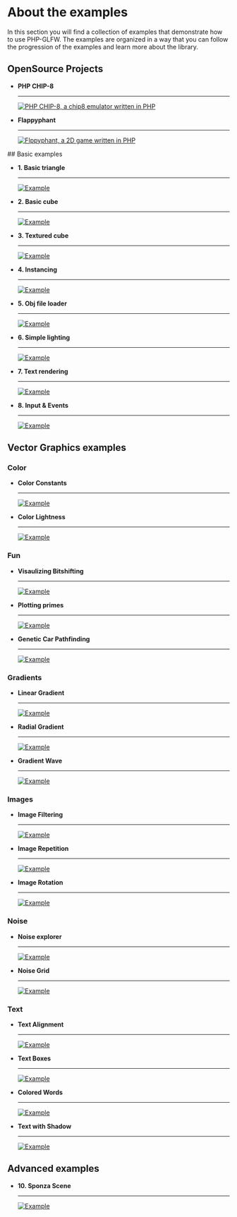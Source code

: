# About the examples

In this section you will find a collection of examples that demonstrate how to use PHP-GLFW. The examples are organized in a way that you can follow the progression of the examples and learn more about the library.


## OpenSource Projects

<div class="grid cards" markdown>

-   __PHP CHIP-8__

    ---

    [![PHP CHIP-8, a chip8 emulator written in PHP](./../docs-assets/visu/games/php-chip8/php-chip8.gif)]([./opengl/10-sponza.md](https://github.com/mario-deluna/php-chip8))

-   __Flappyphant__

    ---

    [![Flppyphant, a 2D game written in PHP](./../docs-assets/visu/games/flappyphpant/gameplay.gif)](https://github.com/phpgl/flappyphpant)

</div>

## Basic examples

<div class="grid cards" markdown>

-   __1. Basic triangle__

    ---

    [![Example](./../docs-assets/php-glfw/examples/01-triangle.png)](./opengl/01-tirangle.md)

-   __2. Basic cube__

    ---

    [![Example](./../docs-assets/php-glfw/examples/02-cube.png)](./opengl/02-3d-cube.md)

-   __3. Textured cube__

    ---

    [![Example](./../docs-assets/php-glfw/examples/03-textured-cube.png)](./opengl/03-textured-cube.md)

-   __4. Instancing__

    ---

    [![Example](./../docs-assets/php-glfw/examples/04-instancing.png)](./opengl/04-instacing.md)

-  __5. Obj file loader__

    ---

    [![Example](./../docs-assets/php-glfw/examples/05-obj-loading.png)](./opengl/05-object-file-loading.md)    

- __6. Simple lighting__

    ---

    [![Example](./../docs-assets/php-glfw/examples/06-basic-light.png)](./opengl/06-basic-lighting.md)

- __7. Text rendering__

    ---

    [![Example](./../docs-assets/php-glfw/examples/07-text-rendering.png)](./opengl/07-text-rendering.md)

- __8. Input & Events__

    ---

    [![Example](./../docs-assets/php-glfw/examples/08-input-and-events.png)](./opengl/08-input-and-events.md)
</div>


## Vector Graphics examples

<!-- VGEXAMPLES BEGIN -->
### Color

<div class="grid cards" markdown>

-   __Color Constants__

    ---

    [![Example](./../../docs-assets/php-glfw/examples/vg/color_constants_thumb.png)](./vector-graphics/color_constants.md)

-   __Color Lightness__

    ---

    [![Example](./../../docs-assets/php-glfw/examples/vg/color_lightness_thumb.png)](./vector-graphics/color_lightness.md)

</div>

### Fun

<div class="grid cards" markdown>

-   __Visaulizing Bitshifting__

    ---

    [![Example](./../../docs-assets/php-glfw/examples/vg/fun_bitshifting_thumb.png)](./vector-graphics/fun_bitshifting.md)

-   __Plotting primes__

    ---

    [![Example](./../../docs-assets/php-glfw/examples/vg/fun_primes_1_full_thumb.png)](./vector-graphics/fun_primes_1_full.md)

-   __Genetic Car Pathfinding__

    ---

    [![Example](./../../docs-assets/php-glfw/examples/vg/ml_genetic_cars_thumb.png)](./vector-graphics/ml_genetic_cars.md)

</div>

### Gradients

<div class="grid cards" markdown>

-   __Linear Gradient__

    ---

    [![Example](./../../docs-assets/php-glfw/examples/vg/gradient_linear_thumb.png)](./vector-graphics/gradient_linear.md)

-   __Radial Gradient__

    ---

    [![Example](./../../docs-assets/php-glfw/examples/vg/gradient_radial_thumb.png)](./vector-graphics/gradient_radial.md)

-   __Gradient Wave__

    ---

    [![Example](./../../docs-assets/php-glfw/examples/vg/gradient_wave_thumb.png)](./vector-graphics/gradient_wave.md)

</div>

### Images

<div class="grid cards" markdown>

-   __Image Filtering__

    ---

    [![Example](./../../docs-assets/php-glfw/examples/vg/images_filtering_thumb.png)](./vector-graphics/images_filtering.md)

-   __Image Repetition__

    ---

    [![Example](./../../docs-assets/php-glfw/examples/vg/images_repeating_thumb.png)](./vector-graphics/images_repeating.md)

-   __Image Rotation__

    ---

    [![Example](./../../docs-assets/php-glfw/examples/vg/images_texture_rotation_thumb.png)](./vector-graphics/images_texture_rotation.md)

</div>

### Noise

<div class="grid cards" markdown>

-   __Noise explorer__

    ---

    [![Example](./../../docs-assets/php-glfw/examples/vg/noise_explorer_thumb.png)](./vector-graphics/noise_explorer.md)

-   __Noise Grid__

    ---

    [![Example](./../../docs-assets/php-glfw/examples/vg/noise_grid_thumb.png)](./vector-graphics/noise_grid.md)

</div>

### Text

<div class="grid cards" markdown>

-   __Text Alignment__

    ---

    [![Example](./../../docs-assets/php-glfw/examples/vg/text_alignment_thumb.png)](./vector-graphics/text_alignment.md)

-   __Text Boxes__

    ---

    [![Example](./../../docs-assets/php-glfw/examples/vg/text_boxes_thumb.png)](./vector-graphics/text_boxes.md)

-   __Colored Words__

    ---

    [![Example](./../../docs-assets/php-glfw/examples/vg/text_color_words_thumb.png)](./vector-graphics/text_color_words.md)

-   __Text with Shadow__

    ---

    [![Example](./../../docs-assets/php-glfw/examples/vg/text_intro_thumb.png)](./vector-graphics/text_intro.md)

</div>

<!-- VGEXAMPLES END -->

## Advanced examples


<div class="grid cards" markdown>

-   __10. Sponza Scene__

    ---

    [![Example](./../docs-assets/php-glfw/examples/preview_sponza.jpg)](./opengl/10-sponza.md)

</div>